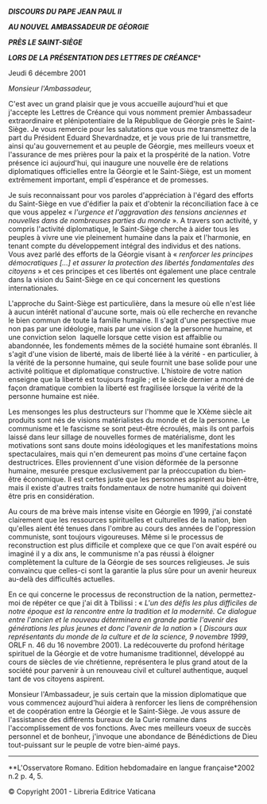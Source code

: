 ***DISCOURS DU PAPE JEAN PAUL II***

***AU NOUVEL AMBASSADEUR DE GÉORGIE***

***PRÈS LE SAINT-SIÈGE***

***LORS DE LA PRÉSENTATION DES LETTRES DE CRÉANCE****

Jeudi 6 décembre 2001

*Monsieur l'Ambassadeur,*

C'est avec un grand plaisir que je vous accueille aujourd'hui et que j'accepte les Lettres de Créance qui vous nomment premier Ambassadeur extraordinaire et plénipotentiaire de la République de Géorgie près le Saint-Siège. Je vous remercie pour les salutations que vous me transmettez de la part du Président Eduard Shevardnadze, et je vous prie de lui transmettre, ainsi qu'au gouvernement et au peuple de Géorgie, mes meilleurs voeux et l'assurance de mes prières pour la paix et la prospérité de la nation. Votre présence ici aujourd'hui, qui inaugure une nouvelle ère de relations diplomatiques officielles entre la Géorgie et le Saint-Siège, est un moment extrêmement important, empli d'espérance et de promesses.

Je suis reconnaissant pour vos paroles d'appréciation à l'égard des efforts du Saint-Siège en vue d'édifier la paix et d'obtenir la réconciliation face à ce que vous appelez « *l'urgence et l'aggravation des tensions anciennes et nouvelles dans de nombreuses parties du monde* ». A travers son activité, y compris l'activité diplomatique, le Saint-Siège cherche à aider tous les peuples à vivre une vie pleinement humaine dans la paix et l'harmonie, en tenant compte du développement intégral des individus et des nations. Vous avez parlé des efforts de la Géorgie visant à « *renforcer les principes démocratiques [...] et assurer la protection des libertés fondamentales des citoyens* » et ces principes et ces libertés ont également une place centrale dans la vision du Saint-Siège en ce qui concernent les questions internationales.

L'approche du Saint-Siège est particulière, dans la mesure où elle n'est liée à aucun intérêt national d'aucune sorte, mais où elle recherche en revanche le bien commun de toute la famille humaine. Il s'agit d'une perspective mue non pas par une idéologie, mais par une vision de la personne humaine, et une conviction selon  laquelle lorsque cette vision est affaiblie ou abandonnée, les fondements mêmes de la société humaine sont ébranlés. Il s'agit d'une vision de liberté, mais de liberté liée à la vérité - en particulier, à la vérité de la personne humaine, qui seule fournit une base solide pour une activité politique et diplomatique constructive. L'histoire de votre nation enseigne que la liberté est toujours fragile ; et le siècle dernier a montré de façon dramatique combien la liberté est fragilisée lorsque la vérité de la personne humaine est niée.

Les mensonges les plus destructeurs sur l'homme que le XXème siècle ait produits sont nés de visions matérialistes du monde et de la personne. Le communisme et le fascisme se sont peut-être écroulés, mais ils ont parfois laissé dans leur sillage de nouvelles formes de matérialisme, dont les motivations sont sans doute moins idéologiques et les manifestations moins spectaculaires, mais qui n'en demeurent pas moins d'une certaine façon destructrices. Elles proviennent d'une vision déformée de la personne humaine, mesurée presque exclusivement par la préoccupation du bien-être économique. Il est certes juste que les personnes aspirent au bien-être, mais il existe d'autres traits fondamentaux de notre humanité qui doivent être pris en considération.

Au cours de ma brève mais intense visite en Géorgie en 1999, j'ai constaté clairement que les ressources spirituelles et culturelles de la nation, bien qu'elles aient été tenues dans l'ombre au cours des années de l'oppression communiste, sont toujours vigoureuses. Même si le processus de reconstruction est plus difficile et complexe que ce que l'on avait espéré ou imaginé il y a dix ans, le communisme n'a pas réussi à éloigner complètement la culture de la Géorgie de ses sources religieuses. Je suis convaincu que celles-ci sont la garantie la plus sûre pour un avenir heureux au-delà des difficultés actuelles.

En ce qui concerne le processus de reconstruction de la nation, permettez-moi de répéter ce que j'ai dit à Tbilissi : « *L'un des défis les plus difficiles de notre époque est la rencontre entre la tradition et la modernité. Ce dialogue entre l'ancien et le nouveau déterminera en grande partie l'avenir des générations les plus jeunes et donc l'avenir de la nation* » ( *Discours aux représentants du monde de la culture et de la science, 9 novembre 1999*, ORLF n. 46 du 16 novembre 2001). La redécouverte du profond héritage spirituel de la Géorgie et de votre humanisme traditionnel, développé au cours de siècles de vie chrétienne, représentera le plus grand atout de la société pour parvenir à un renouveau civil et culturel authentique, auquel tant de vos citoyens aspirent.

Monsieur l'Ambassadeur, je suis certain que la mission diplomatique que vous commencez aujourd'hui aidera à renforcer les liens de compréhension et de coopération entre la Géorgie et le Saint-Siège. Je vous assure de l'assistance des différents bureaux de la Curie romaine dans l'accomplissement de vos fonctions. Avec mes meilleurs voeux de succès personnel et de bonheur, j'invoque une abondance de Bénédictions de Dieu tout-puissant sur le peuple de votre bien-aimé pays.

* * *

**L'Osservatore Romano. Edition hebdomadaire en langue française*2002 n.2 p. 4, 5.

© Copyright 2001 - Libreria Editrice Vaticana